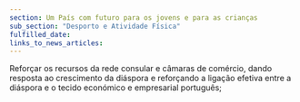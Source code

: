 ```yaml
---
section: Um País com futuro para os jovens e para as crianças
sub_section: "Desporto e Atividade Física"
fulfilled_date:
links_to_news_articles:
---
```


Reforçar os recursos da rede consular e câmaras de comércio, dando resposta ao crescimento da diáspora e reforçando a ligação efetiva entre a diáspora e o tecido económico e empresarial português;